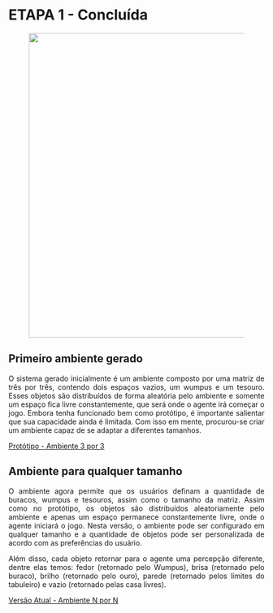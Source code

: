 # **ETAPA 1 - Concluída**

<figure>
<center>
<img src='https://drive.google.com/uc?export=view&id=1lkwk72OaNdnkYdiHDC1K3PTNcsktZ-GC' width="600" />
</center>
</figure>

## **Primeiro ambiente gerado**

<p ALIGN=justify >O sistema gerado inicialmente é um ambiente composto por uma matriz de três por três, contendo dois espaços vazios, um wumpus e um tesouro. Esses objetos são distribuídos de forma aleatória pelo ambiente e somente um espaço fica livre constantemente, que será onde o agente irá começar o jogo. Embora tenha funcionado bem como protótipo, é importante salientar que sua capacidade ainda é limitada. Com isso em mente, procurou-se criar um ambiente capaz de se adaptar a diferentes tamanhos.</p>

[Protótipo - Ambiente 3 por 3](https://github.com/cotabr/Mundo-de-Wumpus/blob/main/Etapa%201/ambiente3x3)

## **Ambiente para qualquer tamanho**

<p ALIGN=justify >O ambiente agora permite que os usuários definam a quantidade de buracos, wumpus e tesouros, assim como o tamanho da matriz. Assim como no protótipo, os objetos são distribuídos aleatoriamente pelo ambiente e apenas um espaço permanece constantemente livre, onde o agente iniciará o jogo. Nesta versão, o ambiente pode ser configurado em qualquer tamanho e a quantidade de objetos pode ser personalizada de acordo com as preferências do usuário.</p>

<p ALIGN=justify >Além disso, cada objeto retornar para o agente uma percepção diferente, dentre elas temos: fedor (retornado pelo Wumpus), brisa (retornado pelo buraco), brilho (retornado pelo ouro), parede (retornado pelos limites do tabuleiro) e vazio (retornado pelas casa livres).</p>


[Versão Atual - Ambiente N por N](https://github.com/cotabr/Mundo-de-Wumpus/blob/main/Etapa%201/ambientenxn)
